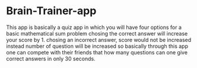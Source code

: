 # Brain-Trainer-app
This app is basically a quiz app in which you will have four options 
for a basic mathematical sum problem
chosing the correct answer will increase your score by 1.
chosing an incorrect answer, score would not be increased instead number of question will be increased
so basically through this app one can compete with their friends that how many questions can one give correct answers
in only 30 seconds.
